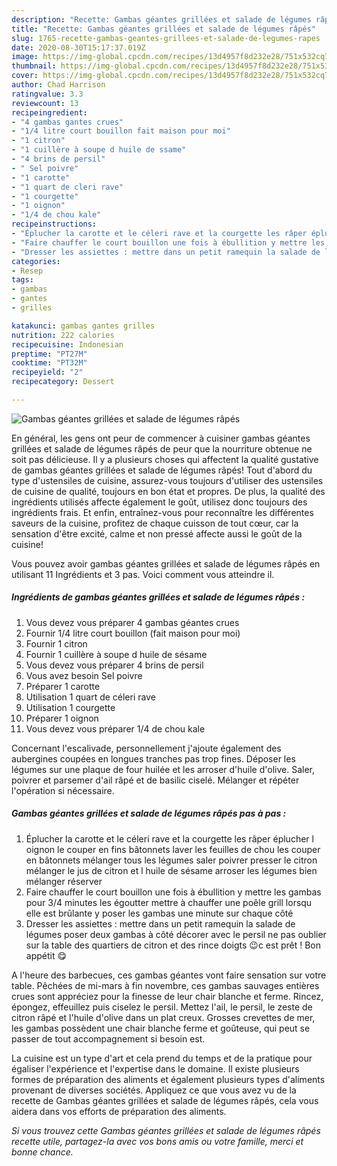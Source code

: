 ```yaml
---
description: "Recette: Gambas géantes grillées et salade de légumes râpés"
title: "Recette: Gambas géantes grillées et salade de légumes râpés"
slug: 1765-recette-gambas-geantes-grillees-et-salade-de-legumes-rapes
date: 2020-08-30T15:17:37.019Z
image: https://img-global.cpcdn.com/recipes/13d4957f8d232e28/751x532cq70/gambas-geantes-grillees-et-salade-de-legumes-rapes-photo-principale-de-la-recette.jpg
thumbnail: https://img-global.cpcdn.com/recipes/13d4957f8d232e28/751x532cq70/gambas-geantes-grillees-et-salade-de-legumes-rapes-photo-principale-de-la-recette.jpg
cover: https://img-global.cpcdn.com/recipes/13d4957f8d232e28/751x532cq70/gambas-geantes-grillees-et-salade-de-legumes-rapes-photo-principale-de-la-recette.jpg
author: Chad Harrison
ratingvalue: 3.3
reviewcount: 13
recipeingredient:
- "4 gambas gantes crues"
- "1/4 litre court bouillon fait maison pour moi"
- "1 citron"
- "1 cuillère à soupe d huile de ssame"
- "4 brins de persil"
- " Sel poivre"
- "1 carotte"
- "1 quart de cleri rave"
- "1 courgette"
- "1 oignon"
- "1/4 de chou kale"
recipeinstructions:
- "Éplucher la carotte et le céleri rave et la courgette les râper éplucher l oignon le couper en fins bâtonnets laver les feuilles de chou les couper en bâtonnets mélanger tous les légumes saler poivrer presser le citron mélanger le jus de citron et l huile de sésame arroser les légumes bien mélanger réserver"
- "Faire chauffer le court bouillon une fois à ébullition y mettre les gambas pour 3/4 minutes les égoutter mettre à chauffer une poêle grill lorsqu elle est brûlante y poser les gambas une minute sur chaque côté"
- "Dresser les assiettes : mettre dans un petit ramequin la salade de légumes poser deux gambas à côté décorer avec le persil ne pas oublier sur la table des quartiers de citron et des rince doigts 😉c est prêt ! Bon appétit 😋"
categories:
- Resep
tags:
- gambas
- gantes
- grilles

katakunci: gambas gantes grilles 
nutrition: 222 calories
recipecuisine: Indonesian
preptime: "PT27M"
cooktime: "PT32M"
recipeyield: "2"
recipecategory: Dessert

---
```



![Gambas géantes grillées et salade de légumes râpés](https://img-global.cpcdn.com/recipes/13d4957f8d232e28/751x532cq70/gambas-geantes-grillees-et-salade-de-legumes-rapes-photo-principale-de-la-recette.jpg)

En général, les gens ont peur de commencer à cuisiner gambas géantes grillées et salade de légumes râpés de peur que la nourriture obtenue ne soit pas délicieuse. Il y a plusieurs choses qui affectent la qualité gustative de gambas géantes grillées et salade de légumes râpés! Tout d'abord du type d'ustensiles de cuisine, assurez-vous toujours d'utiliser des ustensiles de cuisine de qualité, toujours en bon état et propres. De plus, la qualité des ingrédients utilisés affecte également le goût, utilisez donc toujours des ingrédients frais. Et enfin, entraînez-vous pour reconnaître les différentes saveurs de la cuisine, profitez de chaque cuisson de tout cœur, car la sensation d'être excité, calme et non pressé affecte aussi le goût de la cuisine!

<!--inarticleads1-->

Vous pouvez avoir gambas géantes grillées et salade de légumes râpés en utilisant 11 Ingrédients et 3 pas. Voici comment vous atteindre il.

##### Ingrédients de gambas géantes grillées et salade de légumes râpés :

1. Vous devez vous préparer 4 gambas géantes crues
1. Fournir 1/4 litre court bouillon (fait maison pour moi)
1. Fournir 1 citron
1. Fournir 1 cuillère à soupe d huile de sésame
1. Vous devez vous préparer 4 brins de persil
1. Vous avez besoin  Sel poivre
1. Préparer 1 carotte
1. Utilisation 1 quart de céleri rave
1. Utilisation 1 courgette
1. Préparer 1 oignon
1. Vous devez vous préparer 1/4 de chou kale


Concernant l&#39;escalivade, personnellement j&#39;ajoute également des aubergines coupées en longues tranches pas trop fines. Déposer les légumes sur une plaque de four huilée et les arroser d&#39;huile d&#39;olive. Saler, poivrer et parsemer d&#39;ail râpé et de basilic ciselé. Mélanger et répéter l&#39;opération si nécessaire. 

<!--inarticleads2-->

##### Gambas géantes grillées et salade de légumes râpés pas à pas :

1. Éplucher la carotte et le céleri rave et la courgette les râper éplucher l oignon le couper en fins bâtonnets laver les feuilles de chou les couper en bâtonnets mélanger tous les légumes saler poivrer presser le citron mélanger le jus de citron et l huile de sésame arroser les légumes bien mélanger réserver
1. Faire chauffer le court bouillon une fois à ébullition y mettre les gambas pour 3/4 minutes les égoutter mettre à chauffer une poêle grill lorsqu elle est brûlante y poser les gambas une minute sur chaque côté
1. Dresser les assiettes : mettre dans un petit ramequin la salade de légumes poser deux gambas à côté décorer avec le persil ne pas oublier sur la table des quartiers de citron et des rince doigts 😉c est prêt ! Bon appétit 😋


A l&#39;heure des barbecues, ces gambas géantes vont faire sensation sur votre table. Pêchées de mi-mars à fin novembre, ces gambas sauvages entières crues sont appréciez pour la finesse de leur chair blanche et ferme. Rincez, épongez, effeuillez puis ciselez le persil. Mettez l&#39;ail, le persil, le zeste de citron râpé et l&#39;huile d&#39;olive dans un plat creux. Grosses crevettes de mer, les gambas possèdent une chair blanche ferme et goûteuse, qui peut se passer de tout accompagnement si besoin est. 

<!--inarticleads1-->

<p>
La cuisine est un type d'art et cela prend du temps et de la pratique pour égaliser l'expérience et l'expertise dans le domaine. Il existe plusieurs formes de préparation des aliments et également plusieurs types d'aliments provenant de diverses sociétés. Appliquez ce que vous avez vu de la recette de Gambas géantes grillées et salade de légumes râpés, cela vous aidera dans vos efforts de préparation des aliments.
</p>

<p>
<i>Si vous trouvez cette Gambas géantes grillées et salade de légumes râpés recette utile, partagez-la avec vos bons amis ou votre famille, merci et bonne chance.</i>
</p>
